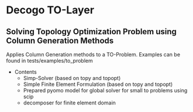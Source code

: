 # Decogo TO-Layer
## Solving Topology Optimization Problem using Column Generation Methods
Applies Column Generation methods to a TO-Problem. Examples can be found in tests/examples/to_problem

- Contents
  - Simp-Solver (based on topy and topopt)
  - Simple Finite Element Formulation (based on topy and topopt)
  - Prepared pyomo model for global solver for small to problems using scip
  - decomposer for finite element domain
